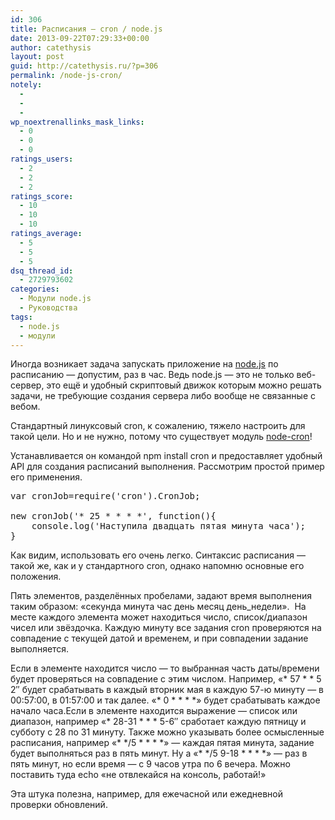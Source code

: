 ```yaml
---
id: 306
title: Расписания — cron / node.js
date: 2013-09-22T07:29:33+00:00
author: catethysis
layout: post
guid: http://catethysis.ru/?p=306
permalink: /node-js-cron/
notely:
  - 
  - 
  - 
wp_noextrenallinks_mask_links:
  - 0
  - 0
  - 0
ratings_users:
  - 2
  - 2
  - 2
ratings_score:
  - 10
  - 10
  - 10
ratings_average:
  - 5
  - 5
  - 5
dsq_thread_id:
  - 2729793602
categories:
  - Модули node.js
  - Руководства
tags:
  - node.js
  - модули
---
```

Иногда возникает задача запускать приложение на [node.js](http://catethysis.ru/index.php/node-js/ "node.js — что это?") по расписанию &#8212; допустим, раз в час. Ведь node.js — это не только веб-сервер, это ещё и удобный скриптовый движок которым можно решать задачи, не требующие создания сервера либо вообще не связанные с вебом.

Стандартный линуксовый cron, к сожалению, тяжело настроить для такой цели. Но и не нужно, потому что существует модуль <a target="_blank" rel="nofollow" href="http://catethysis.ru/goto/https://github.com/ncb000gt/node-cron"  target="_blank">node-cron</a>!

<!--more-->

Устанавливается он командой npm install cron и предоставляет удобный API для создания расписаний выполнения. Рассмотрим простой пример его применения.

<pre>var cronJob=require('cron').CronJob;

new cronJob('* 25 * * * *', function(){
    console.log('Наступила двадцать пятая минута часа');
}</pre>

Как видим, использовать его очень легко. Синтаксис расписания &#8212; такой же, как и у стандартного cron, однако напомню основные его положения.

Пять элементов, разделённых пробелами, задают время выполнения таким образом: &#171;секунда минута час день месяц день_недели&#187;.  На месте каждого элемента может находиться число, список/диапазон чисел или звёздочка. Каждую минуту все задания cron проверяются на совпадение с текущей датой и временем, и при совпадении задание выполняется.
  
Если в элементе находится число &#8212; то выбранная часть даты/времени будет проверяться на совпадение с этим числом. Например, &#171;\* 57 \* \* 5 2&#8243; будет срабатывать в каждый вторник мая в каждую 57-ю минуту — в 00:57:00, в 01:57:00 и так далее. &#171;\* 0 \* \* \* \*&#187; будет срабатывать каждое начало часа.Если в элементе находится выражение — список или диапазон, например &#171;\* 28-31 \* \* \* 5-6&#8243; сработает каждую пятницу и субботу с 28 по 31 минуту. Также можно указывать более осмысленные расписания, например &#171;\* \*/5 \* \* \* \*&#187; — каждая пятая минута, задание будет выполняться раз в пять минут. Ну а &#171;\* \*/5 9-18 \* \* \* \*&#187; — раз в пять минут, но если время — с 9 часов утра по 6 вечера. Можно поставить туда echo &#171;не отвлекайся на консоль, работай!&#187;

Эта штука полезна, например, для ежечасной или ежедневной проверки обновлений.
